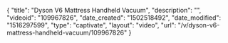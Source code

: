 {
    "title": "Dyson V6 Mattress Handheld Vacuum",
    "description": "",
    "videoid": "109967826",
    "date_created": "1502518492",
    "date_modified": "1516297599",
    "type": "captivate",
    "layout": "video",
    "url": "\/v\/dyson-v6-mattress-handheld-vacuum\/109967826"
}